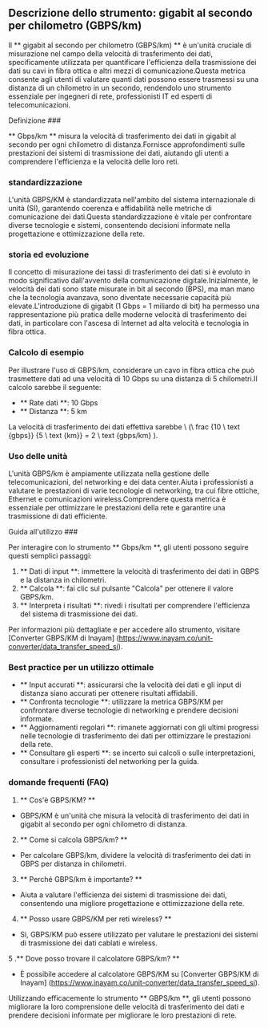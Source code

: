 ## Descrizione dello strumento: gigabit al secondo per chilometro (GBPS/km)

Il ** gigabit al secondo per chilometro (GBPS/km) ** è un'unità cruciale di misurazione nel campo della velocità di trasferimento dei dati, specificamente utilizzata per quantificare l'efficienza della trasmissione dei dati su cavi in ​​fibra ottica e altri mezzi di comunicazione.Questa metrica consente agli utenti di valutare quanti dati possono essere trasmessi su una distanza di un chilometro in un secondo, rendendolo uno strumento essenziale per ingegneri di rete, professionisti IT ed esperti di telecomunicazioni.

Definizione ###

** Gbps/km ** misura la velocità di trasferimento dei dati in gigabit al secondo per ogni chilometro di distanza.Fornisce approfondimenti sulle prestazioni dei sistemi di trasmissione dei dati, aiutando gli utenti a comprendere l'efficienza e la velocità delle loro reti.

### standardizzazione

L'unità GBPS/KM è standardizzata nell'ambito del sistema internazionale di unità (SI), garantendo coerenza e affidabilità nelle metriche di comunicazione dei dati.Questa standardizzazione è vitale per confrontare diverse tecnologie e sistemi, consentendo decisioni informate nella progettazione e ottimizzazione della rete.

### storia ed evoluzione

Il concetto di misurazione dei tassi di trasferimento dei dati si è evoluto in modo significativo dall'avvento della comunicazione digitale.Inizialmente, le velocità dei dati sono state misurate in bit al secondo (BPS), ma man mano che la tecnologia avanzava, sono diventate necessarie capacità più elevate.L'introduzione di gigabit (1 Gbps = 1 miliardo di bit) ha permesso una rappresentazione più pratica delle moderne velocità di trasferimento dei dati, in particolare con l'ascesa di Internet ad alta velocità e tecnologia in fibra ottica.

### Calcolo di esempio

Per illustrare l'uso di GBPS/km, considerare un cavo in fibra ottica che può trasmettere dati ad una velocità di 10 Gbps su una distanza di 5 chilometri.Il calcolo sarebbe il seguente:

- ** Rate dati **: 10 Gbps
- ** Distanza **: 5 km

La velocità di trasferimento dei dati effettiva sarebbe \ (\ frac {10 \ text {gbps}} {5 \ text {km}} = 2 \ text {gbps/km} \).

### Uso delle unità

L'unità GBPS/km è ampiamente utilizzata nella gestione delle telecomunicazioni, del networking e dei data center.Aiuta i professionisti a valutare le prestazioni di varie tecnologie di networking, tra cui fibre ottiche, Ethernet e comunicazioni wireless.Comprendere questa metrica è essenziale per ottimizzare le prestazioni della rete e garantire una trasmissione di dati efficiente.

Guida all'utilizzo ###

Per interagire con lo strumento ** Gbps/km **, gli utenti possono seguire questi semplici passaggi:

1. ** Dati di input **: immettere la velocità di trasferimento dei dati in GBPS e la distanza in chilometri.
2. ** Calcola **: fai clic sul pulsante "Calcola" per ottenere il valore GBPS/km.
3. ** Interpreta i risultati **: rivedi i risultati per comprendere l'efficienza del sistema di trasmissione dei dati.

Per informazioni più dettagliate e per accedere allo strumento, visitare [Converter GBPS/KM di Inayam] (https://www.inayam.co/unit-converter/data_transfer_speed_si).

### Best practice per un utilizzo ottimale

- ** Input accurati **: assicurarsi che la velocità dei dati e gli input di distanza siano accurati per ottenere risultati affidabili.
- ** Confronta tecnologie **: utilizzare la metrica GBPS/KM per confrontare diverse tecnologie di networking e prendere decisioni informate.
- ** Aggiornamenti regolari **: rimanete aggiornati con gli ultimi progressi nelle tecnologie di trasferimento dei dati per ottimizzare le prestazioni della rete.
- ** Consultare gli esperti **: se incerto sui calcoli o sulle interpretazioni, consultare i professionisti del networking per la guida.

### domande frequenti (FAQ)

1. ** Cos'è GBPS/KM? **
- GBPS/KM è un'unità che misura la velocità di trasferimento dei dati in gigabit al secondo per ogni chilometro di distanza.

2. ** Come si calcola GBPS/km? **
- Per calcolare GBPS/km, dividere la velocità di trasferimento dei dati in GBPS per distanza in chilometri.

3. ** Perché GBPS/km è importante? **
- Aiuta a valutare l'efficienza dei sistemi di trasmissione dei dati, consentendo una migliore progettazione e ottimizzazione della rete.

4. ** Posso usare GBPS/KM per reti wireless? **
- Sì, GBPS/KM può essere utilizzato per valutare le prestazioni dei sistemi di trasmissione dei dati cablati e wireless.

5 .** Dove posso trovare il calcolatore GBPS/km? **
- È possibile accedere al calcolatore GBPS/KM su [Converter GBPS/KM di Inayam] (https://www.inayam.co/unit-converter/data_transfer_speed_si).

Utilizzando efficacemente lo strumento ** GBPS/km **, gli utenti possono migliorare la loro comprensione delle velocità di trasferimento dei dati e prendere decisioni informate per migliorare le loro prestazioni di rete.